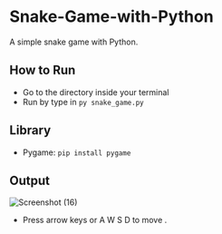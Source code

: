 # Snake-Game-with-Python
A simple snake game with Python.

## How to Run
* Go to the directory inside your terminal
* Run by type in ```py snake_game.py```

## Library
* Pygame: ```pip install pygame```

## Output 
![Screenshot (16)](https://user-images.githubusercontent.com/65206951/112810545-541b2200-90a5-11eb-8b34-11c40c4834e9.png)
* Press arrow keys or A W S D to move .

